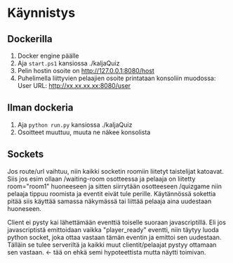 # Käynnistys

## Dockerilla
1. Docker engine päälle
2. Aja `start.ps1` kansiossa ./kaljaQuiz
3. Pelin hostin osoite on http://127.0.0.1:8080/host
4. Puhelimella liittyvien pelaajien osoite printataan konsoliin muodossa: User URL: http://xx.xx.xx.xx:8080/user

## Ilman dockeria
1. Aja `python run.py` kansiossa ./kaljaQuiz
2. Osoitteet muuttuu, muuta ne näkee konsolista

## Sockets
Jos route/url vaihtuu, niin kaikki socketin roomiin liitetyt taistelijat katoavat.
Siis jos esim ollaan /waiting-room osotteessa ja pelaaja on liitetty room="room1" huoneeseen ja sitten siirrytään osotteeseen /quizgame niin pelaaja tippuu roomista ja
eventit eivät tule perille. Käytännössä sokettia pitää siis käyttää samassa näkymässä
tai liittää pelaaja aina uudestaan huoneseen.

Client ei pysty kai lähettämään eventtiä toiselle suoraan javascriptillä. Eli jos javascriptistä emittoidaan vaikka "player_ready" eventti, niin täytyy luoda python socket, joka ottaa vastaan tämän eventin ja emittoi sen uudestaan. Tälläin se tulee serveriltä ja kaikki muut clientit/pelaajat pystyy ottamaan sen vastaan. <- tää on ehkä semi hypoteettista mutta näytti toimivan.